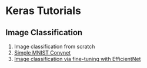 # Keras Tutorials
## Image Classification
1. Image classification from scratch
2. [Simple MNIST Convnet](https://colab.research.google.com/drive/1mOGB8GTioNHpwYVeLXBajIkjYtWBpLd7?usp=share_link)
3. [Image classification via fine-tuning with EfficientNet](https://colab.research.google.com/drive/1YQnxZVYQaeM2GxzmuGrehQ4wVbjLfOEW?usp=share_link)
